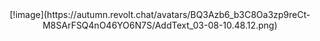 <center>[!image](https://autumn.revolt.chat/avatars/BQ3Azb6_b3C8Oa3zp9reCt-M8SArFSQ4nO46YO6N7S/AddText_03-08-10.48.12.png)</center>
